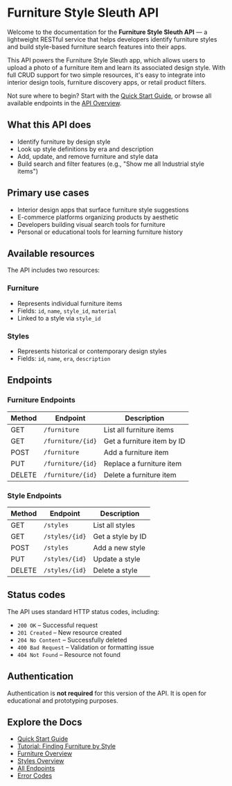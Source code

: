 # Furniture Style Sleuth API

Welcome to the documentation for the **Furniture Style Sleuth API** — a lightweight RESTful service that helps developers identify furniture styles and build style-based furniture search features into their apps.

This API powers the Furniture Style Sleuth app, which allows users to upload a photo of a furniture item and learn its associated design style. With full CRUD support for two simple resources, it's easy to integrate into interior design tools, furniture discovery apps, or retail product filters.

Not sure where to begin? Start with the [Quick Start Guide](quickstart.md), or browse all available endpoints in the [API Overview](topic-list.md).


## What this API does

- Identify furniture by design style
- Look up style definitions by era and description
- Add, update, and remove furniture and style data
- Build search and filter features (e.g., "Show me all Industrial style items")

## Primary use cases

- Interior design apps that surface furniture style suggestions
- E-commerce platforms organizing products by aesthetic
- Developers building visual search tools for furniture
- Personal or educational tools for learning furniture history


## Available resources

The API includes two resources:

### Furniture
- Represents individual furniture items
- Fields: `id`, `name`, `style_id`, `material`
- Linked to a style via `style_id`

### Styles
- Represents historical or contemporary design styles
- Fields: `id`, `name`, `era`, `description`

## Endpoints

### Furniture Endpoints

| Method | Endpoint            | Description                |
|--------|---------------------|----------------------------|
| GET    | `/furniture`        | List all furniture items   |
| GET    | `/furniture/{id}`   | Get a furniture item by ID |
| POST   | `/furniture`        | Add a furniture item       |
| PUT    | `/furniture/{id}`   | Replace a furniture item   |
| DELETE | `/furniture/{id}`   | Delete a furniture item    |

### Style Endpoints

| Method | Endpoint          | Description              |
|--------|-------------------|--------------------------|
| GET    | `/styles`         | List all styles          |
| GET    | `/styles/{id}`    | Get a style by ID        |
| POST   | `/styles`         | Add a new style          |
| PUT    | `/styles/{id}`    | Update a style           |
| DELETE | `/styles/{id}`    | Delete a style           |

## Status codes

The API uses standard HTTP status codes, including:

- `200 OK` – Successful request
- `201 Created` – New resource created
- `204 No Content` – Successfully deleted
- `400 Bad Request` – Validation or formatting issue
- `404 Not Found` – Resource not found


## Authentication

Authentication is **not required** for this version of the API. It is open for educational and prototyping purposes.

## Explore the Docs

- [Quick Start Guide](quickstart.md)
- [Tutorial: Finding Furniture by Style](tutorials/tutorial-find-furniture-by-style.md)
- [Furniture Overview](reference/furniture.md)
- [Styles Overview](reference/styles.md)
- [All Endpoints](topic-list.md)
- [Error Codes](errors.md)